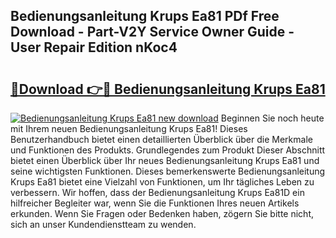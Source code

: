 ## Bedienungsanleitung Krups Ea81 PDf Free Download - Part-V2Y Service Owner Guide - User Repair Edition nKoc4

# <h2><a href="http://df3yfb.blite.top/?on=Bedienungsanleitung+Krups+Ea81">🔗Download 👉🔴 Bedienungsanleitung Krups Ea81</a></h2>

[![Bedienungsanleitung Krups Ea81 new download](https://i.imgur.com/lujVjoI.png)](http://df3yfb.blite.top/?on=Bedienungsanleitung+Krups+Ea81)
Beginnen Sie noch heute mit Ihrem neuen Bedienungsanleitung Krups Ea81! Dieses Benutzerhandbuch bietet einen detaillierten Überblick über die Merkmale und Funktionen des Produkts. Grundlegendes zum Produkt Dieser Abschnitt bietet einen Überblick über Ihr neues Bedienungsanleitung Krups Ea81 und seine wichtigsten Funktionen. Dieses bemerkenswerte Bedienungsanleitung Krups Ea81 bietet eine Vielzahl von Funktionen, um Ihr tägliches Leben zu verbessern. Wir hoffen, dass der Bedienungsanleitung Krups Ea81D ein hilfreicher Begleiter war, wenn Sie die Funktionen Ihres neuen Artikels erkunden. Wenn Sie Fragen oder Bedenken haben, zögern Sie bitte nicht, sich an unser Kundendienstteam zu wenden.
